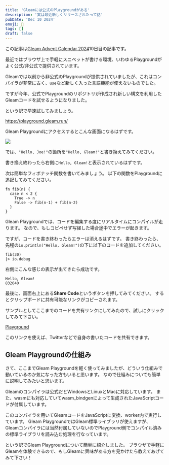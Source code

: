 ```yaml
---
title: 'Gleamには公式のPlaygroundがある'
description: '実は最近新しくリリースされたって話'
pubDate: 'Dec 10 2024'
emoji: 🦊
tags: []
draft: false
---
```


この記事は[Gleam Advent Calendar 2024](https://qiita.com/advent-calendar/2024/gleam)10日目の記事です。

最近ではブラウザ上で手軽にスニペットが書ける環境、いわゆるPlaygroundがよく公式/非公式で提供されています。

Gleamでは以前から非公式のPlaygroundが提供されていましたが、これはコンパイラが非常に古く、`use`など新しく入った言語機能が使えないものでした。

ですが今年、公式でPlaygroundのリポジトリが作成され新しい構文を利用したGleamコードを試せるようになりました。

という訳で早速試してみましょう。

https://playground.gleam.run/

Gleam Playgroundにアクセスするとこんな画面になるはずです。

![](/img/2024-12-10-gleam-playground.png)

では、`"Hello, Joe!"`の箇所を`"Hello, Gleam!"`と書き換えてみてください。

書き換え終わったら右側に`Hello, Gleam!`と表示されているはずです。

次は簡単なフィボナッチ関数を書いてみましょう。
以下の関数をPlaygroundに追記してみてください。

```gleam
fn fib(n) {
  case n < 2 {
    True -> n 
	False -> fib(n-1) + fib(n-2)
  }
}
```

Gleam Playgroundでは、コードを編集する度にリアルタイムにコンパイルが走ります。
なので、もしコピペせず写経した場合途中でエラーが起きます。

ですが、コードを書き終わったらエラーは消えるはずです。
書き終わったら、先程の`io.println("Hello, Gleam!")`の下に以下のコードを追加してください。

```gleam
fib(30)
|> io.debug
```

右側にこんな感じの表示が出てきたら成功です。

```
Hello, Gleam!
832040
```

最後に、画面右上にある**Share Code**というボタンを押してみてください。
するとクリップボードに共有可能なリンクがコピーされます。

サンプルとしてここまでのコードを共有リンクにしてみたので、試しにクリックしてみて下さい。

[Playground](https://playground.gleam.run/#N4IgbgpgTgzglgewHYgFwEYA0IDGyAuES+aIcAtgA4JT4AEA5gDYQCG5A9IgDpK+UBXAEZ0AZkjrlWcJAAoAlHWC86dRADpKUGfiZzuIABIQmTBJjoBxFuwCEB+SrpPRcIbIDMABkcS6AHwA+NQR1ABMIIQEGXgBfXl5xMTdZJEVlPxxWGAg6CQAeOgAmJSdVABUoAVyAWmC+P1UAMVYmHLo65PckGvRFAGou1Jqi31V4pFiQWKA)

このリンクを使えば、Twitterなどで自身の書いたコードを共有できます。

## Gleam Playgroundの仕組み

さて、ここまでGleam
Playgroundを軽く使ってみましたが、どういう仕組みで動いているのか気になった方もいると思います。
なので仕組みについても簡単に説明してみたいと思います。

Gleamのコンパイラは公式だとWindowsとLinuxとMacに対応しています。
また、wasmにも対応していてwasm_bindgenによって生成されたJavaScriptコードが付属しています。

このコンパイラを用いてGleamコードをJavaScriptに変換、worker内で実行しています。
Gleam PlaygroundではGleam標準ライブラリが使えますが、
Gleamコンパイラには当然付属していないのでPlayground側でコンパイル済みの標準ライブラリを読み込む処理を行なっています。

という訳でGleam Playgroundについて簡単に紹介しました。
ブラウザで手軽にGleamを体験できるので、もしGleamに興味がある方を見かけたら教えてあげてみて下さい！
